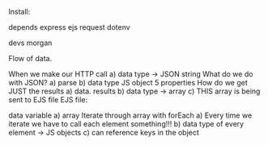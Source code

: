 Install:

depends express ejs request dotenv

devs morgan

Flow of data.

When we make our HTTP call a) data type -> JSON string
What do we do with JSON? a) parse b) data type JS object
5 properties
How do we get JUST the results a) data. results b) data type -> array c) THIS array is being sent to EJS file
EJS file:

data variable a) array
Iterate through array with forEach a) Every time we iterate we have to call each element something!!! b) data type of every element -> JS objects c) can reference keys in the object